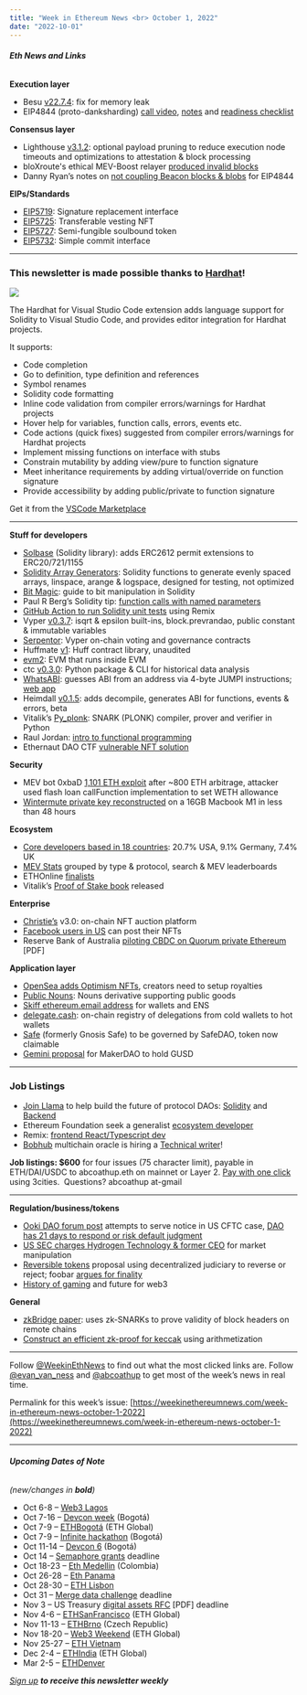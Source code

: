 ```yaml
---
title: "Week in Ethereum News <br> October 1, 2022"
date: "2022-10-01"
---
```


###### **Eth News and Links**

**Execution layer**

- Besu [v22.7.4](https://github.com/hyperledger/besu/releases/tag/22.7.4): fix for memory leak
- EIP4844 (proto-danksharding) [call video](https://www.youtube.com/watch?v=Oc_e7YJQl-I&t=13s), [notes](https://docs.google.com/document/d/1KgKZnb5P07rdLBb_nRCaXhzG_4PBoZXtFQNzKO2mrvc/edit) and [readiness checklist](https://github.com/ethereum/pm/blob/master/Breakout-Room/4844-readiness-checklist.md)

**Consensus layer**

- Lighthouse [v3.1.2](https://github.com/sigp/lighthouse/releases/tag/v3.1.2): optional payload pruning to reduce execution node timeouts and optimizations to attestation & block processing
- bloXroute's ethical MEV-Boost relayer [produced invalid blocks](https://twitter.com/blink_labs_xyz/status/1575022763232075778)
- Danny Ryan’s notes on [not coupling Beacon blocks & blobs](https://notes.ethereum.org/RLOGb1hYQ0aWt3hcVgzhgQ?view) for EIP4844

**EIPs/Standards**

- [EIP5719](https://github.com/ethereum/EIPs/pull/5719/files): Signature replacement interface
- [EIP5725](https://github.com/ethereum/EIPs/pull/5725/files): Transferable vesting NFT
- [EIP5727](https://github.com/ethereum/EIPs/pull/5727/files): Semi-fungible soulbound token
- [EIP5732](https://github.com/ethereum/EIPs/pull/5732/files): Simple commit interface

* * *

### **This newsletter is made possible thanks to** [**Hardhat**](https://hardhat.org/)**!**

![](https://weekinethereumnews.com/wp-content/uploads/2021/06/hardhat-rectangle-1024x325.png)

The Hardhat for Visual Studio Code extension adds language support for Solidity to Visual Studio Code, and provides editor integration for Hardhat projects.

It supports:

- Code completion
- Go to definition, type definition and references
- Symbol renames
- Solidity code formatting
- Inline code validation from compiler errors/warnings for Hardhat projects
- Hover help for variables, function calls, errors, events etc.
- Code actions (quick fixes) suggested from compiler errors/warnings for Hardhat projects
- Implement missing functions on interface with stubs
- Constrain mutability by adding view/pure to function signature
- Meet inheritance requirements by adding virtual/override on function signature
- Provide accessibility by adding public/private to function signature

Get it from the [VSCode Marketplace](https://marketplace.visualstudio.com/items?itemName=NomicFoundation.hardhat-solidity)

* * *

**Stuff for developers**

- [Solbase](https://github.com/Sol-DAO/solbase#readme) (Solidity library): adds ERC2612 permit extensions to ERC20/721/1155
- [Solidity Array Generators](https://github.com/mds1/solidity-generators#readme): Solidity functions to generate evenly spaced arrays, linspace, arange & logspace, designed for testing, not optimized
- [Bit Magic](https://saxenism.com/web3/solidity/language-tricks/bit-magic/intermediate/2022/09/06/Bit-Magic-Solidity.html): guide to bit manipulation in Solidity
- Paul R Berg’s Solidity tip: [function calls with named parameters](https://docs.soliditylang.org/en/latest/control-structures.html#function-calls-with-named-parameters)
- [GitHub Action to run Solidity unit tests](https://medium.com/remix-ide/solidity-unit-tests-via-a-github-action-9fd129b89349) using Remix
- Vyper [v0.3.7](https://github.com/vyperlang/vyper/releases/tag/v0.3.7): isqrt & epsilon built-ins, block.prevrandao, public constant & immutable variables
- [Serpentor](https://github.com/yearn/serpentor#readme): Vyper on-chain voting and governance contracts
- Huffmate [v1](https://github.com/pentagonxyz/huffmate/releases/tag/v1): Huff contract library, unaudited
- [evm2](https://github.com/hananbeer/evm2#readme): EVM that runs inside EVM
- ctc [v0.3.0](https://twitter.com/notnotstorm/status/1574214692834115585): Python package & CLI for historical data analysis
- [WhatsABI](https://github.com/shazow/whatsabi#readme): guesses ABI from an address via 4-byte JUMPI instructions; [web app](https://abi.w1nt3r.xyz/)
- Heimdall [v0.1.5](https://github.com/Jon-Becker/heimdall-rs/releases/tag/0.1.5): adds decompile, generates ABI for functions, events & errors, beta
- Vitalik’s [Py\_plonk](https://github.com/ethereum/research/tree/master/py_plonk#readme): SNARK (PLONK) compiler, prover and verifier in Python
- Raul Jordan: [intro to functional programming](https://rauljordan.com/2022/09/25/blog-series-functional-programming-for-blockchain.html)
- Ethernaut DAO CTF [vulnerable NFT solution](https://stermi.xyz/blog/ethernautdao-ctf-vnft-solution)

**Security**

- MEV bot 0xbaD [1,101 ETH exploit](https://twitter.com/bertcmiller/status/1574852628030361609) after ~800 ETH arbitrage, attacker used flash loan callFunction implementation to set WETH allowance
- [Wintermute private key reconstructed](https://medium.com/amber-group/exploiting-the-profanity-flaw-e986576de7ab) on a 16GB Macbook M1 in less than 48 hours

**Ecosystem**

- [Core developers based in 18 countries](https://cointelegraph.com/news/7-ethereum-developers-would-like-to-sell-you-on-the-merge): 20.7% USA, 9.1% Germany, 7.4% UK
- [MEV Stats](https://mev.metablock.dev/1/dashboard) grouped by type & protocol, search & MEV leaderboards
- ETHOnline [finalists](https://ethglobal.medium.com/ethonline-2022-5fbb126ed72c)
- Vitalik’s [Proof of Stake book](https://twitter.com/vitalikbuterin/status/1574837986633682949) released

**Enterprise**

- [Christie’s](https://twitter.com/ChristiesInc/status/1574794644642304007?s=20&t=Qurl59eH10h-zdGpg7LM4Q) v3.0: on-chain NFT auction platform
- [Facebook users in US](https://about.fb.com/news/2022/05/introducing-digital-collectibles-to-showcase-nfts-instagram) can post their NFTs
- Reserve Bank of Australia [piloting CBDC on Quorum private Ethereum](https://www.rba.gov.au/payments-and-infrastructure/central-bank-digital-currency/pdf/australian-cbdc-pilot-for-digital-finance-innovation-white-paper.pdf) \[PDF\]

**Application layer**

- [OpenSea adds Optimism NFTs](https://twitter.com/opensea/status/1574799977649422339), creators need to setup royalties
- [Public Nouns](https://twitter.com/publicnouns/status/1575408052064305152): Nouns derivative supporting public goods
- [Skiff ethereum.email address](https://skiff.com/blog/ethereum-wallet-email) for wallets and ENS
- [delegate.cash](https://0xfoobar.substack.com/p/delegatecash): on-chain registry of delegations from cold wallets to hot wallets
- [Safe](https://safe.mirror.xyz/p1aonqM1NSZeOFN8iY2_Ms8y6Ikuz5E76HRiEPKnCEA) (formerly Gnosis Safe) to be governed by SafeDAO, token now claimable
- [Gemini proposal](https://forum.makerdao.com/t/gusd-makerdao-partnership-announcement/18140) for MakerDAO to hold GUSD

* * *

### **Job Listings**

- [Join Llama](https://zenith-caboc-8a4.notion.site/Join-Llama-ad66be1cb28541f5b5346aa37d192b79) to help build the future of protocol DAOs: [Solidity](https://zenith-caboc-8a4.notion.site/Smart-Contract-Engineer-ef9426f7cfef4f0d90b596aaeff216e0) and [Backend](https://zenith-caboc-8a4.notion.site/Senior-Backend-Engineer-6a096e7937c248f4a90fba08c3bf14ae)
- Ethereum Foundation seek a generalist [ecosystem developer](https://jobs.lever.co/ethereumfoundation/6b80a26f-7db3-4415-8339-a3543a967998?lever-origin=applied&lever-source%5B%5D=Week%20in%20Ethereum)
- Remix: [frontend React/Typescript dev](https://jobs.lever.co/ethereumfoundation/2c293808-48ed-4994-b0e0-14a8986e6ff3)
- [Bobhub](https://bobhub.xyz/) multichain oracle is hiring a [Technical writer](https://bobhub.gitbook.io/bobhub/)!

**Job listings: $600** for four issues (75 character limit), payable in ETH/DAI/USDC to abcoathup.eth on mainnet or Layer 2. [Pay with one click](https://3cities.xyz/#/pay?c=H4sIAHqco2IAAyXOMU6EQBSA4atMqVbAgGjJuqzGmI3JrrHcDMODnQAz5L03ERsTLey9gtJop8bGUk-xt5HE4m-__A_vPbreEZRZjQAdWH58ZZeVJQLR7iAYQglFKeNYVipJ0mQR5EWYSpCRnB_F4fEijZPopJqFz5v-Z9xg3_-O1jHsTq8BGmGsyHkLCL4TS7ghce4KcWGIja1F5XDKozBEHkjs3aWJ0FuFSjOgaE1neP-jdbXRqs2IgNdGN4AvV6v5t-qct5zRzNRL3xWAZzCsGCf3LRgiqWV8GASfxKgY6ttLhGq6sBro_otdA_afygfdejLO0tM4qes_d-LI2xABAAA) using 3cities.  Questions? abcoathup at-gmail

* * *

**Regulation/business/tokens**

- [Ooki DAO forum post](https://forum.ooki.com/t/cftc-v-ooki-dao-case-no-3-22-cv-05416-tsh/453) attempts to serve notice in US CFTC case, [DAO has 21 days to respond or risk default judgment](https://twitter.com/lex_node/status/1574903583132327951)
- [US SEC charges Hydrogen Technology & former CEO](https://www.sec.gov/news/press-release/2022-175) for market manipulation
- [Reversible tokens](https://mirror.xyz/kaili.eth/gB-rx89sNAT3CVuxWo6xVFS5ptNcllW7cVWVCfcFa6k) proposal using decentralized judiciary to reverse or reject; foobar [argues for finality](https://0xfoobar.substack.com/p/why-finality-matters)
- [History of gaming](https://www.galaxy.com/research/whitepapers/history-of-gaming-and-web3-future/) and future for web3

**General**

- [zkBridge paper](https://rdi.berkeley.edu/zkp/zkBridge/zkBridge.html): uses zk-SNARKs to prove validity of block headers on remote chains
- [Construct an efficient zk-proof for keccak](https://blog.polygon.technology/zk-white-paper-efficient-zk-proofs-for-keccak/) using arithmetization

* * *

Follow [@WeekinEthNews](https://twitter.com/WeekInEthNews) to find out what the most clicked links are. Follow [@evan\_van\_ness](https://twitter.com/evan_van_ness) and [@abcoathup](https://twitter.com/abcoathup) to get most of the week’s news in real time.

Permalink for this week’s issue: [https://weekinethereumnews.com/week-in-ethereum-news-october-1-2022](https://weekinethereumnews.com/week-in-ethereum-news-october-1-2022)

* * *

###### **Upcoming Dates of Note**

_(new/changes in_ **_bold_**_)_

- Oct 6-8 – [Web3 Lagos](https://event.web3bridge.com/)
- Oct 7-16 – [Devcon week](https://devcon.org/en/devcon-week/) (Bogotá)
- Oct 7-9 – [ETHBogotá](https://bogota.ethglobal.com/) (ETH Global)
- Oct 7-9 – [Infinite hackathon](https://infinite-hackathons.eth.limo/) (Bogotá)
- Oct 11-14 – [Devcon 6](https://devcon.org/) (Bogotá)
- Oct 14 – [Semaphore grants](https://esp.ethereum.foundation/semaphore-grants) deadline
- Oct 18-23 – [Eth Medellin](https://www.ethmedellin.co/) (Colombia)
- Oct 26-28 – [Eth Panama](https://www.ethpanama.com/)
- Oct 28-30 – [ETH Lisbon](https://www.ethlisbon.org/)
- Oct 31 – [Merge data challenge](https://esp.ethereum.foundation/merge-data-challenge) deadline
- Nov 3 – US Treasury [digital assets RFC](https://public-inspection.federalregister.gov/2022-20279.pdf) \[PDF\] deadline
- Nov 4-6 – [ETHSanFrancisco](https://sf.ethglobal.com/) (ETH Global)
- Nov 11-13 – [ETHBrno](https://mirror.xyz/ethbrno.eth/6BH9cUVuD85hy5O0L5cOOOE7niSA9Yo5eWsXVzKOlO4) (Czech Republic)
- Nov 18-20 – [Web3 Weekend](https://web3weekend.ethglobal.com/) (ETH Global)
- Nov 25-27 – [ETH Vietnam](https://www.eth-vietnam.com/)
- Dec 2-4 – [ETHIndia](https://ethindia.co/) (ETH Global)
- Mar 2-5 – [ETHDenver](https://www.ethdenver.com/)

[_Sign up_](https://weekinethereum.substack.com/subscribe#about) **_to receive this newsletter weekly_**

